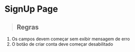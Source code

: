 # SignUp Page

> ## Regras
1. Os campos devem começar sem exibir mensagem de erro
2. O botão de criar conta deve começar desabilitado
